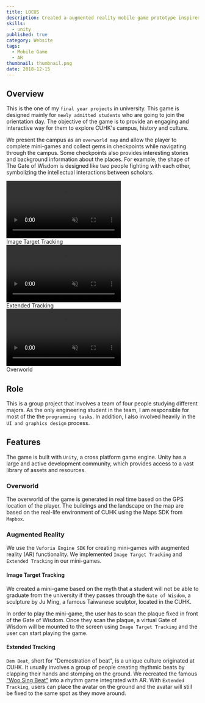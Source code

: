 ```yaml
---
title: LOCUS
description: Created a augmented reality mobile game prototype inspired by Pokemon Go with Unity.
skills:
  - unity
published: true
category: Website
tags:
  - Mobile Game
  - AR
thumbnail: thumbnail.png
date: 2018-12-15
---
```


<script lang="ts">
import SkillShowcase from '$components/SkillShowcase.svelte';
import { AspectRatio } from "$components/ui/aspect-ratio";
</script>

## Overview

This is the one of my `final year projects` in university. This game is designed mainly for `newly admitted students` who are going to join the orientation day. The objective of the game is to provide an engaging and interactive way for them to explore CUHK's campus, history and culture.

We present the campus as an `overworld map` and allow the player to complete mini-games and collect gems in checkpoints while navigating through the campus. Some checkpoints also provides interesting stories and background
information about the places. For example, the shape of The Gate of Wisdom is designed like
two people fighting with each other, symbolizing the intellectual interactions between
scholars.

<div class="grid gird-cols-1 min-[480px]:grid-cols-2 md:grid-cols-3 gap-4 not-prose">
    <div class="grid gap-4 content-start">
      <AspectRatio ratio={9 / 16}>
          <video class="rounded-sm" autoplay loop muted playsinline>
            <source src="/projects/locus/gate-of-wisdom.mp4" type="video/mp4" />
          </video>
        </AspectRatio>
        <div class="text-center text-body text-sm">
          Image Target Tracking
        </div>
    </div>
    <div class="grid gap-4 content-start">
      <AspectRatio ratio={9 / 16}>
          <video class="rounded-sm" autoplay loop muted playsinline>
            <source src="/projects/locus/dem-beat.mp4" type="video/mp4" />
          </video>
        </AspectRatio>
        <div class="text-center text-body text-sm">
          Extended Tracking
        </div>
    </div>
    <div class="grid gap-4 content-start">
      <AspectRatio ratio={9 / 16}>
          <video class="rounded-sm" autoplay loop muted playsinline>
            <source src="/projects/locus/overworld.mp4" type="video/mp4" />
          </video>
        </AspectRatio>
        <div class="text-center text-body text-sm">
          Overworld
        </div>
    </div>

</div>

## Role

This is a group project that involves a team of four people studying different majors. As the only engineering student in the team, I am responsible for most of the the `programming tasks`. In addition, I also involved heavily in the `UI and graphics design` process.

## Features

The game is built with `Unity`, a cross platform game engine. Unity has a large and active development community, which provides access to a vast library of assets and resources.

### Overworld

The overworld of the game is generated in real time based on the GPS location of the player.
The buildings and the landscape on the map are based on the real-life environment of CUHK
using the Maps SDK from `Mapbox`.

### Augmented Reality

We use the `Vuforia Engine SDK` for creating mini-games with augmented reality (AR) functionality. We implemented `Image Target Tracking` and `Extended Tracking` in our mini-games.

#### Image Target Tracking

We created a mini-game based on the myth that a student will not be able to graduate from
the university if they passes through the `Gate of Wisdom`, a sculpture by Ju Ming, a famous Taiwanese sculptor, located in the CUHK.

In order to play the mini-game, the user has to scan the plaque fixed in front of the Gate of Wisdom. Once they scan the plaque, a virtual Gate of Wisdom will be mounted to the screen using `Image Target Tracking` and the user can start playing the game.

#### Extended Tracking

`Dem Beat`, short for "Demostration of beat", is a unique culture originated at CUHK. It usually involves a group of people creating rhythmic beats by clapping their hands and stomping on the ground. We recreated the famous ["Woo Sing Beat"](https://www.youtube.com/watch?v=EIbXvGFBNYc) into a rhythm game integrated with AR. With `Extended Tracking`, users can place the avatar on the ground and the avatar will still be fixed to the same spot as they move around.
